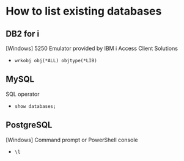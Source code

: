 # How to list existing databases

## DB2 for i

\[Windows\] 5250 Emulator provided by IBM i Access Client Solutions

* `wrkobj obj(*ALL) objtype(*LIB)`



## MySQL

SQL operator

* `show databases;`



## PostgreSQL

\[Windows\] Command prompt or PowerShell console

* `\l `
